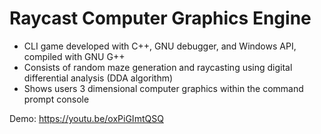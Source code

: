 # Raycast Computer Graphics Engine

- CLI game developed with C++, GNU debugger, and Windows API, compiled with GNU G++
- Consists of random maze generation and raycasting using digital differential analysis (DDA algorithm)
- Shows users 3 dimensional computer graphics within the command prompt console 


Demo: https://youtu.be/oxPiGImtQSQ
